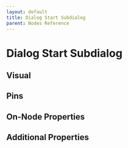 ```yaml
---
layout: default
title: Dialog Start Subdialog
parent: Nodes Reference
---
```

# Dialog Start Subdialog

## Visual

## Pins

## On-Node Properties

## Additional Properties